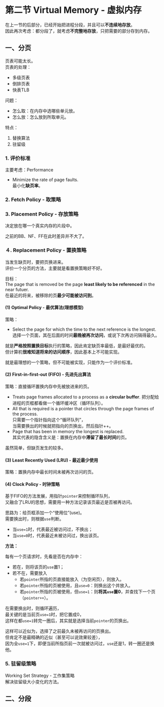 # 第二节 Virtual Memory - 虚拟内存

在上一节的后部分，已经开始把进程分段，并且可以**不连续地存放**。  
因此再次考虑：都分段了，就考虑**不完整地存放**，只把需要的部分存到内存。

## 一、分页

页表可能太长。  
页表的处理：

* 多级页表
* 倒排页表
* 快表TLB

问题：

* 怎么取：在内存中选哪些单元放。
* 怎么放：怎么放到所取单元。

特点：

1. 替换算法
2. 驻留级

### 1. 评价标准

主要考虑：Performance

* Minimize the rate of page faults.  
  最小化**缺页率**。

### 2. Fetch Policy - 取策略

### 3. Placement Policy - 存放策略

决定放在哪一个真实内存的片段中。

之前的BB、NF、FF在此时差异并不大了。

### ４. Replacement Policy - 置换策略

当发生缺页时，要把页换进来。  
评价一个分页的方法，主要就是看置换策略好不好。

目标：  
The page that is removed be the page **least likely to be referenced** in the near futuer.  
在最近的将来，被移除的页**最少可能被访问到**。

#### (1) Optimal Policy - 最优算法(理想模型)

策略：

* Select the page for which the time to the next reference is the longest.  
  选择一个页面，其在后面的时间**最晚被再次访问**，或说下次再访问隔得最久。

就是**严格按照置换目标**执行的策略，因此肯定缺页率最低，是最好最优的。  
但计算机**很难知道将来的访问顺序**，因此基本上不可能实现。

就是最理想的一个策略，但不可能被实现，只能作为一个评价标准。

#### (2) First-in-first-out (FIFO) - 先进先出算法

策略：直接循环置换内存中先被放进来的页。

* Treats page frames allocated to a process as a **circular buffer**.
  把分配给进程的页框都看做一个循环缓冲区（循环队列）。
* All that is required is a pointer that circles through the page frames of the process.  
  只需要一个指针指向这个“循环队列”，  
  当需要换出的时候就把指向的页换出，然后指针++。
* Page that has been in memory the longest is replaced.  
  其实代表的隐含含义是：置换在内存中**滞留了最长时间**的页。

虽然简单，但缺页发生的较多。

#### (3) Least Recently Used (LRU) - 最近最少使用

策略：置换内存中最长时间未被再次访问的页。

#### (4) Clock Policy - 时钟策略

基于FIFO的方法发展，用指针`pointer`来控制循环队列，  
又融合了LRU的思想，需要用一种方法记录该页最近是否被再访问。

思路为：给页框添加一个“使用位”(use)。  
需要换出时，则根据`use`判断。    

* 当`use=1`时，代表最近被访问过，不换出；  
* 当`use=0`时，代表最近未被访问过，换出该页。

**方法：**

每有一个页请求时，先看是否在内存中：

* 若在，则将该页的`use`置1；  
* 若不在，需要放入
  * 若`pointer`所指的页直接能放入（为空闲页），则放入。  
  * 若`pointer`所指的页被使用，且`use=0`：则换出这个并放入。
  * 若`pointer`所指的页被使用，但`use=1`：则**将其`use`置0**，并查找下一个页（`pointer++`）。

在需要换出时，则循环遍历，  
最关键的是当前页`use=1`时，把它置成0，  
这样在都`use=1`转完一圈后，其实就是选择当前`pointer`的页换出。

这样可以近似为，选择了之前最久未被再访问的页换出。  
但肯定不是最精确的近似（甚至可以说效果较差），  
因为全`use=1`下，即便当前所指页前一次就被访问过，`use`还是1，转一圈还是换他。

### 5. 驻留级策略

Working Set Strategy - 工作集策略  
解决驻留级大小变化的方法。

## 二、分段